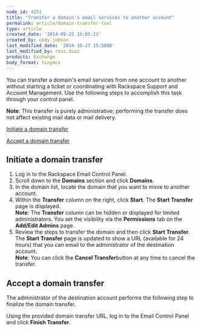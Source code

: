 ```yaml
---
node_id: 4251
title: "Transfer a domain's email services to another account"
permalink: article/domain-transfer-tool
type: article
created_date: '2014-09-23 15:05:23'
created_by: cody.jobson
last_modified_date: '2014-10-27 15:5008'
last_modified_by: ross.diaz
products: Exchange
body_format: tinymce
---
```


You can transfer a domain's email services from one account to another
without starting a ticket or coordinating with Rackspace Support and
Account Management. Use the following steps to accomplish this task
through your control panel.

**Note**: This transfer is purely administrative; performing the
transfer does not affect existing mail data or mail delivery.

[Initiate a domain transfer](#anchor1)

[Accept a domain transfer](#anchor2)

 

Initiate a domain transfer
--------------------------

1.  Log in to the Rackspace Email Control Panel.
2.  Scroll down to the **Domains** section and click **Domains**.
3.  In the domain list, locate the domain that you want to move to
    another account.  
4.  Within the **Transfer** column on the right, click **Start**. The
    **Start Transfer** page is displayed.\
     **Note**: The **Transfer** column can be hidden or displayed for
    limited administrators. You set the visibility via the
    **Permissions** tab on the **Add/Edit Admins** page.
5.  Review the steps to transfer the domain and then click **Start
    Transfer**.\
     The **Start Transfer** page is updated to show a URL (available for
    24 hours) that you can email to the administrator of the destination
    account.\
     **Note**: You can click the **Cancel Transfer**button at any time
    to cancel the transfer.

 

Accept a domain transfer
------------------------

The administrator of the destination account performs the following step
to finalize the domain transfer.

Using the provided domain transfer URL, log in to the Email Control
Panel and click **Finish Transfer**.

 

 

